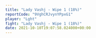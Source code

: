 ```yaml
---
title: "Lady Vashj - Wipe 1 (18%)"
reportCode: "9VghCRJvynYPpxG1"
player: "Lght"
fight: "Lady Vashj - Wipe 1 (18%)"
date: 2021-10-10T19:07:58.024000+00:00
---
```

